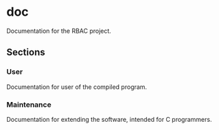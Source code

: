 doc
===

Documentation for the RBAC project.

Sections
--------

### User

Documentation for user of the compiled program.

### Maintenance

Documentation for extending the software, intended for C programmers.
